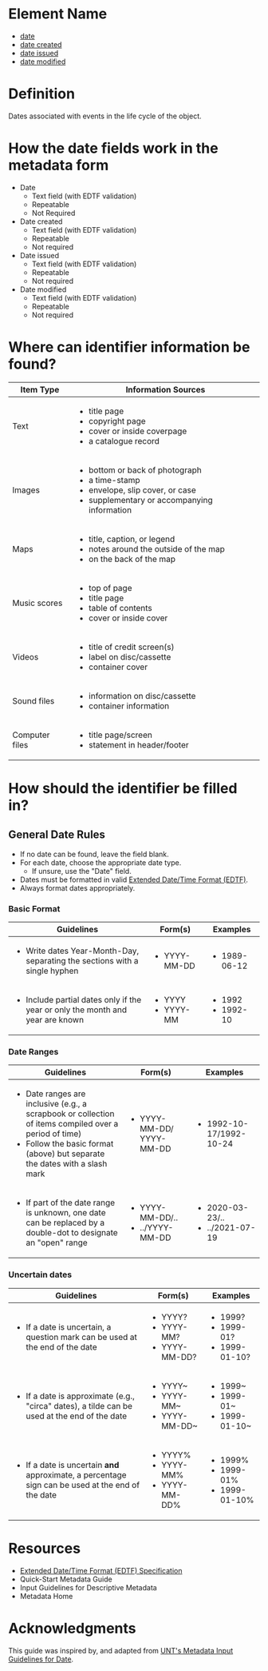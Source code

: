 # Element Name

* [date](https://www.dublincore.org/specifications/dublin-core/dcmi-terms/#http://purl.org/dc/terms/date)
* [date created](https://www.dublincore.org/specifications/dublin-core/dcmi-terms/#http://purl.org/dc/terms/created)
* [date issued](https://www.dublincore.org/specifications/dublin-core/dcmi-terms/#http://purl.org/dc/terms/issued)
* [date modified](https://www.dublincore.org/specifications/dublin-core/dcmi-terms/#http://purl.org/dc/terms/modified)

# Definition

Dates associated with events in the life cycle of the object.

# How the date fields work in the metadata form

* Date
  * Text field (with EDTF validation)
  * Repeatable
  * Not Required
* Date created
  * Text field (with EDTF validation)
  * Repeatable
  * Not required
* Date issued
  * Text field  (with EDTF validation)
  * Repeatable
  * Not required
* Date modified
  * Text field  (with EDTF validation)
  * Repeatable
  * Not required

# Where can identifier information be found?

| Item Type | Information Sources |
| --------- | ------------------- |
| Text | <ul><li>title page</li><li>copyright page</li><li>cover or inside coverpage</li><li>a catalogue record</li></ul> |
| Images | <ul><li>bottom or back of photograph</li><li>a time-stamp</li><li>envelope, slip cover, or case</li><li>supplementary or accompanying information</li></ul> |
| Maps | <ul><li>title, caption, or legend</li><li>notes around the outside of the map</li><li>on the back of the map</li></ul> |
| Music scores | <ul><li>top of page</li><li>title page</li><li>table of contents</li><li>cover or inside cover</li></ul> |
| Videos | <ul><li>title of credit screen(s)</li><li>label on disc/cassette</li><li>container cover</li></ul> |
| Sound files | <ul><li>information on disc/cassette</li><li>container information</li></ul> |
| Computer files | <ul><li>title page/screen</li><li>statement in header/footer</li></ul> |

# How should the identifier be filled in?

## General Date Rules

* If no date can be found, leave the field blank.
* For each date, choose the appropriate date type.
  * If unsure, use the "Date" field.
* Dates must be formatted in valid [Extended Date/Time Format (EDTF)](https://www.loc.gov/standards/datetime/edtf.html).
* Always format dates appropriately.

### Basic Format

| Guidelines | Form(s) | Examples |
| ---------- | ------- | -------- |
| <ul><li>Write dates Year-Month-Day, separating the sections with a single hyphen</li></ul> | <ul><li>YYYY-MM-DD</li></ul> | <ul><li>1989-06-12</li></ul> |
| <ul><li>Include partial dates only if the year or only the month and year are known</li></ul> | <ul><li>YYYY</li><li>YYYY-MM</li></ul> | <ul><li>1992</li><li>1992-10</li></ul> |

### Date Ranges

| Guidelines | Form(s) | Examples |
| ---------- | ------- | -------- |
|  <ul><li>Date ranges are inclusive (e.g., a scrapbook or collection of items compiled over a period of time)</li><li>Follow the basic format (above) but separate the dates with a slash mark</li></ul> | <ul><li>YYYY-MM-DD/ YYYY-MM-DD</li></ul> | <ul><li>1992-10-17/1992-10-24</li></ul> |
| <ul><li>If part of the date range is unknown, one date can be replaced by a double-dot to designate an "open" range</li></ul> | <ul><li>YYYY-MM-DD/..</li><li>../YYYY-MM-DD</li></ul> | <ul><li>2020-03-23/..</li><li>../2021-07-19</li></ul> |

### Uncertain dates

| Guidelines | Form(s) | Examples |
| ---------- | ------- | -------- |
| <ul><li>If a date is uncertain, a question mark can be used at the end of the date</li></ul> | <ul><li>YYYY?</li><li>YYYY-MM?</li><li>YYYY-MM-DD?</li></ul> | <ul><li>1999?</li><li>1999-01?</li><li>1999-01-10?</li></ul> |
| <ul><li>If a date is approximate (e.g., "circa" dates), a tilde can be used at the end of the date</li></ul> | <ul><li>YYYY~</li><li>YYYY-MM~</li><li>YYYY-MM-DD~</li></ul> | <ul><li>1999~</li><li>1999-01~</li><li>1999-01-10~</li></ul> |
| <ul><li>If a date is uncertain **and** approximate, a percentage sign can be used at the end of the date</li></ul> | <ul><li>YYYY%</li><li>YYYY-MM%</li><li>YYYY-MM-DD%</li></ul> | <ul><li>1999%</li><li>1999-01%</li><li>1999-01-10%</li></ul> |

# Resources

* [Extended Date/Time Format (EDTF) Specification](https://www.loc.gov/standards/datetime/)
* Quick-Start Metadata Guide
* Input Guidelines for Descriptive Metadata
* Metadata Home

# Acknowledgments

This guide was inspired by, and adapted from [UNT's Metadata Input Guidelines for Date](https://library.unt.edu/digital-projects-unit/metadata/fields/date).
